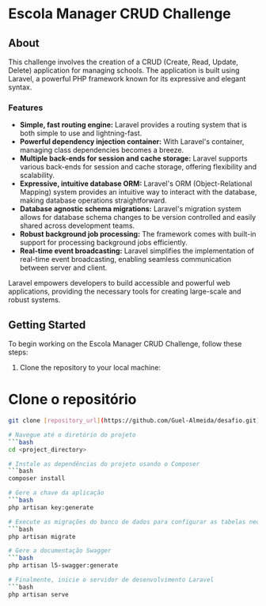 # Escola Manager CRUD Challenge


## About

This challenge involves the creation of a CRUD (Create, Read, Update, Delete) application for managing schools. The application is built using Laravel, a powerful PHP framework known for its expressive and elegant syntax.

### Features

- **Simple, fast routing engine:** Laravel provides a routing system that is both simple to use and lightning-fast.
- **Powerful dependency injection container:** With Laravel's container, managing class dependencies becomes a breeze.
- **Multiple back-ends for session and cache storage:** Laravel supports various back-ends for session and cache storage, offering flexibility and scalability.
- **Expressive, intuitive database ORM:** Laravel's ORM (Object-Relational Mapping) system provides an intuitive way to interact with the database, making database operations straightforward.
- **Database agnostic schema migrations:** Laravel's migration system allows for database schema changes to be version controlled and easily shared across development teams.
- **Robust background job processing:** The framework comes with built-in support for processing background jobs efficiently.
- **Real-time event broadcasting:** Laravel simplifies the implementation of real-time event broadcasting, enabling seamless communication between server and client.

Laravel empowers developers to build accessible and powerful web applications, providing the necessary tools for creating large-scale and robust systems.

## Getting Started

To begin working on the Escola Manager CRUD Challenge, follow these steps:

1. Clone the repository to your local machine:

# Clone o repositório
```bash
git clone [repository_url](https://github.com/Guel-Almeida/desafio.git)

# Navegue até o diretório do projeto
```bash
cd <project_directory>

# Instale as dependências do projeto usando o Composer
```bash
composer install

# Gere a chave da aplicação
```bash
php artisan key:generate

# Execute as migrações do banco de dados para configurar as tabelas necessárias
```bash
php artisan migrate

# Gere a documentação Swagger
```bash
php artisan l5-swagger:generate

# Finalmente, inicie o servidor de desenvolvimento Laravel
```bash
php artisan serve


